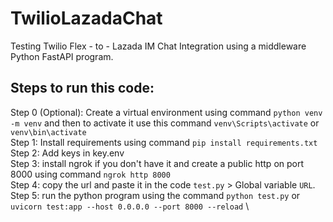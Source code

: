 # TwilioLazadaChat
Testing Twilio Flex - to - Lazada IM Chat Integration using a middleware Python FastAPI program.

## Steps to run this code:
Step 0 (Optional): Create a virtual environment using command ```python venv -m venv``` and then to activate it use this command ```venv\Scripts\activate``` or ```venv\bin\activate``` \
Step 1: Install requirements using command ```pip install requirements.txt``` \
Step 2: Add keys in key.env \
Step 3: install ngrok if you don't have it and create a public http on port 8000 using command ```ngrok http 8000``` \
Step 4: copy the url and paste it in the code ```test.py``` > Global variable ```URL```. \
Step 5: run the python program using the command ```python test.py``` or ```uvicorn test:app --host 0.0.0.0 --port 8000 --reload``` \
